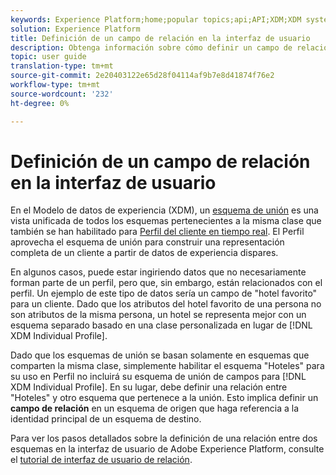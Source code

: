 ```yaml
---
keywords: Experience Platform;home;popular topics;api;API;XDM;XDM system;experience data model;data model;ui;workspace;relationship;field;
solution: Experience Platform
title: Definición de un campo de relación en la interfaz de usuario
description: Obtenga información sobre cómo definir un campo de relación en la interfaz de usuario del Experience Platform.
topic: user guide
translation-type: tm+mt
source-git-commit: 2e20403122e65d28f04114af9b7e8d41874f76e2
workflow-type: tm+mt
source-wordcount: '232'
ht-degree: 0%

---
```



# Definición de un campo de relación en la interfaz de usuario

En el Modelo de datos de experiencia (XDM), un [esquema de unión](../../schema/composition.md#union) es una vista unificada de todos los esquemas pertenecientes a la misma clase que también se han habilitado para [Perfil del cliente en tiempo real](../../../profile/home.md). El Perfil aprovecha el esquema de unión para construir una representación completa de un cliente a partir de datos de experiencia dispares.

En algunos casos, puede estar ingiriendo datos que no necesariamente forman parte de un perfil, pero que, sin embargo, están relacionados con el perfil. Un ejemplo de este tipo de datos sería un campo de &quot;hotel favorito&quot; para un cliente. Dado que los atributos del hotel favorito de una persona no son atributos de la misma persona, un hotel se representa mejor con un esquema separado basado en una clase personalizada en lugar de [!DNL XDM Individual Profile].

Dado que los esquemas de unión se basan solamente en esquemas que comparten la misma clase, simplemente habilitar el esquema &quot;Hoteles&quot; para su uso en Perfil no incluirá su esquema de unión de campos para [!DNL XDM Individual Profile]. En su lugar, debe definir una relación entre &quot;Hoteles&quot; y otro esquema que pertenece a la unión. Esto implica definir un **campo de relación** en un esquema de origen que haga referencia a la identidad principal de un esquema de destino.

Para ver los pasos detallados sobre la definición de una relación entre dos esquemas en la interfaz de usuario de Adobe Experience Platform, consulte el [tutorial de interfaz de usuario de relación](../../tutorials/relationship-ui.md).